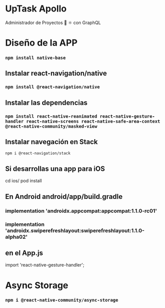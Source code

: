 # UpTask Apollo
Administrador de Proyectos 📱 ⚛ con GraphQL 

# Diseño de la APP
### `npm install native-base`

## Instalar react-navigation/native
### `npm install @react-navigation/native`

## Instalar las dependencias
### `npm install react-native-reanimated react-native-gesture-handler react-native-screens react-native-safe-area-context @react-native-community/masked-view`

## Instalar navegación en Stack
`npm i @react-navigation/stack`

## Si desarrollas una app para iOS 
cd ios/
pod install

## En Android android/app/build.gradle
### implementation 'androidx.appcompat:appcompat:1.1.0-rc01'
### implementation 'androidx.swiperefreshlayout:swiperefreshlayout:1.1.0-alpha02'

## en el App.js 
import 'react-native-gesture-handler';

# Async Storage
### `npm i @react-native-community/async-storage`
